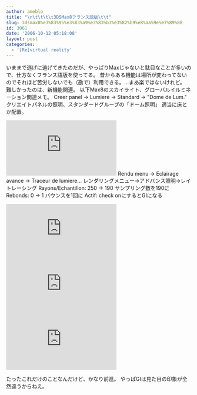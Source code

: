 ```yaml
---
author: ameblo
title: "\n\t\t\t\t3DSMax8フランス語版\t\t"
slug: 3dsmax8%e3%83%95%e3%83%a9%e3%83%b3%e3%82%b9%e8%aa%9e%e7%89%88
id: 3061
date: '2006-10-12 05:18:08'
layout: post
categories:
  - '[Re]virtual reality'
---
```


いままで逃げに逃げてきたのだが、やっぱりMaxじゃないと駄目なことが多いので、仕方なくフランス語版を使ってる。 昔からある機能は場所が変わってないのでそれほど苦労しないでも（勘で）利用できる。…まあ楽ではないけれど。 難しかったのは、新機能関連。 以下Max8のスカイライト、グローバルイルミネーション関連メモ。 Creer panel -> Lumiere -> Standard -> "Dome de Lum." クリエイトパネルの照明、スタンダードグループの「ドーム照明」 適当に床とか配置。

![](http://akihiko.shirai.as/modules/bwiki/index.php?plugin=ref&page=Blog%2F2006-10-11&src=EclairageAcance.JPG) Rendu menu -> Eclairage avance -> Traceur de lumiere... レンダリングメニュー→アドバンス照明→レイトレーシング Rayons/Echantillon: 250 -> 190 サンプリング数を190に Rebonds: 0 -> 1 バウンスを1回に Actif: check onにするとGIになる

![](http://akihiko.shirai.as/modules/bwiki/index.php?plugin=ref&page=Blog%2F2006-10-11&src=Vincent0.JPG) ![](http://akihiko.shirai.as/modules/bwiki/index.php?plugin=ref&page=Blog%2F2006-10-11&src=Vincent.JPG) ![](http://akihiko.shirai.as/modules/bwiki/index.php?plugin=ref&page=Blog%2F2006-10-11&src=Vincent2.JPG)

たったこれだけのことなんだけど、かなり前進。 やっぱGIは見た目の印象が全然違うからねえ。